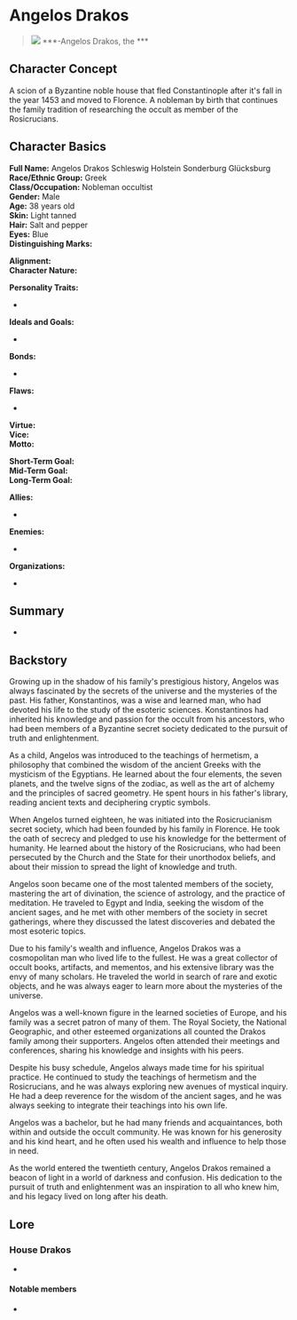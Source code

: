 # Angelos Drakos


> ![](Angelos_Drakos.jpg)
> ***-Angelos Drakos, the ***

## Character Concept
A scion of a Byzantine noble house that fled Constantinople after it's fall in the year 1453 and moved to Florence. A nobleman by birth that continues the family tradition of researching the occult as member of the Rosicrucians.

## Character Basics

**Full Name:**  Angelos Drakos Schleswig Holstein Sonderburg Glücksburg  
**Race/Ethnic Group:**  Greek  
**Class/Occupation:**  Nobleman occultist  
**Gender:** Male  
**Age:** 38 years old  
**Skin:**  Light tanned  
**Hair:**  Salt and pepper  
**Eyes:**  Blue  
**Distinguishing Marks:**  

**Alignment:**  
**Character Nature:**   

**Personality Traits:**  

* 
  
**Ideals and Goals:**  

* 

**Bonds:**

* 

**Flaws:**

* 

**Virtue:**   
**Vice:**   
**Motto:** 

**Short-Term Goal:**   
**Mid-Term Goal:**   
**Long-Term Goal:**   

**Allies:**
    
* 
  
**Enemies:**

* 
  
**Organizations:**

* 

## Summary

- 

## Backstory
Growing up in the shadow of his family's prestigious history, Angelos was always fascinated by the secrets of the universe and the mysteries of the past. His father, Konstantinos, was a wise and learned man, who had devoted his life to the study of the esoteric sciences. Konstantinos had inherited his knowledge and passion for the occult from his ancestors, who had been members of a Byzantine secret society dedicated to the pursuit of truth and enlightenment.

As a child, Angelos was introduced to the teachings of hermetism, a philosophy that combined the wisdom of the ancient Greeks with the mysticism of the Egyptians. He learned about the four elements, the seven planets, and the twelve signs of the zodiac, as well as the art of alchemy and the principles of sacred geometry. He spent hours in his father's library, reading ancient texts and deciphering cryptic symbols.

When Angelos turned eighteen, he was initiated into the Rosicrucianism secret society, which had been founded by his family in Florence. He took the oath of secrecy and pledged to use his knowledge for the betterment of humanity. He learned about the history of the Rosicrucians, who had been persecuted by the Church and the State for their unorthodox beliefs, and about their mission to spread the light of knowledge and truth.

Angelos soon became one of the most talented members of the society, mastering the art of divination, the science of astrology, and the practice of meditation. He traveled to Egypt and India, seeking the wisdom of the ancient sages, and he met with other members of the society in secret gatherings, where they discussed the latest discoveries and debated the most esoteric topics.

Due to his family's wealth and influence, Angelos Drakos was a cosmopolitan man who lived life to the fullest. He was a great collector of occult books, artifacts, and mementos, and his extensive library was the envy of many scholars. He traveled the world in search of rare and exotic objects, and he was always eager to learn more about the mysteries of the universe.

Angelos was a well-known figure in the learned societies of Europe, and his family was a secret patron of many of them. The Royal Society, the National Geographic, and other esteemed organizations all counted the Drakos family among their supporters. Angelos often attended their meetings and conferences, sharing his knowledge and insights with his peers.

Despite his busy schedule, Angelos always made time for his spiritual practice. He continued to study the teachings of hermetism and the Rosicrucians, and he was always exploring new avenues of mystical inquiry. He had a deep reverence for the wisdom of the ancient sages, and he was always seeking to integrate their teachings into his own life.

Angelos was a bachelor, but he had many friends and acquaintances, both within and outside the occult community. He was known for his generosity and his kind heart, and he often used his wealth and influence to help those in need.

As the world entered the twentieth century, Angelos Drakos remained a beacon of light in a world of darkness and confusion. His dedication to the pursuit of truth and enlightenment was an inspiration to all who knew him, and his legacy lived on long after his death.

## Lore

### House Drakos

-


#### Notable members

- 

